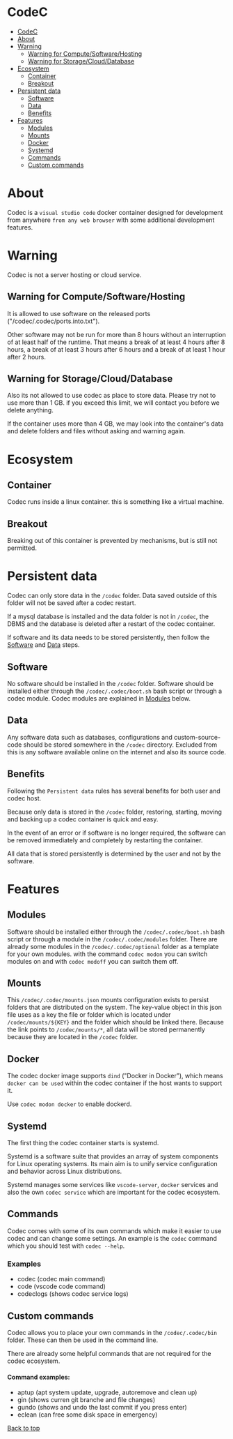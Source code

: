 # CodeC
- [CodeC](#codec)
- [About](#about)
- [Warning](#warning)
  - [Warning for Compute/Software/Hosting](#warning-for-computesoftwarehosting)
  - [Warning for Storage/Cloud/Database](#warning-for-storageclouddatabase)
- [Ecosystem](#ecosystem)
  - [Container](#container)
  - [Breakout](#breakout)
- [Persistent data](#persistent-data)
  - [Software](#software)
  - [Data](#data)
  - [Benefits](#benefits)
- [Features](#features)
  - [Modules](#modules)
  - [Mounts](#mounts)
  - [Docker](#docker)
  - [Systemd](#systemd)
  - [Commands](#commands)
  - [Custom commands](#custom-commands)

# About
Codec is a `visual studio code` docker container designed for development from anywhere `from any web browser` with some additional development features.

# Warning
Codec is not a server hosting or cloud service.

## Warning for Compute/Software/Hosting
It is allowed to use software on the released ports ("/codec/.codec/ports.into.txt").

Other software may not be run for more than 8 hours without an interruption of at least half of the runtime.
That means a break of at least 4 hours after 8 hours, a break of at least 3 hours after 6 hours and a break of at least 1 hour after 2 hours.

## Warning for Storage/Cloud/Database
Also its not allowed to use codec as place to store data.
Please try not to use more than 1 GB.
if you exceed this limit, we will contact you before we delete anything. 

If the container uses more than 4 GB, we may look into the container's data and delete folders and files without asking and warning again.

# Ecosystem

## Container
Codec runs inside a linux container. this is something like a virtual machine.

## Breakout
Breaking out of this container is prevented by mechanisms, but is still not permitted.

# Persistent data
Codec can only store data in the `/codec` folder.
Data saved outside of this folder will not be saved after a codec restart.

If a mysql database is installed and the data folder is not in `/codec`, the DBMS and  the database is deleted after a restart of the codec container.

If software and its data needs to be stored persistently, then follow the [Software](#Software) and [Data](#Data) steps.

## Software
No software should be installed in the `/codec` folder.
Software should be installed either through the `/codec/.codec/boot.sh` bash script or through a codec module.
Codec modules are explained in [Modules](#Modules) below.

## Data
Any software data such as databases, configurations and custom-source-code should be stored somewhere in the `/codec` directory.
Excluded from this is any software available online on the internet and also its source code.

## Benefits
Following the `Persistent data` rules has several benefits for both user and codec host.

Because only data is stored in the `/codec` folder, restoring, starting, moving and backing up a codec container is quick and easy.

In the event of an error or if software is no longer required, the software can be removed immediately and completely by restarting the container.

All data that is stored persistently is determined by the user and not by the software.

# Features

## Modules
Software should be installed either through the `/codec/.codec/boot.sh` bash script or through a module in the `/codec/.codec/modules` folder.
There are already some modules in the `/codec/.codec/optional` folder as a template for your own modules.
with the command `codec modon` you can switch modules on and with `codec modoff` you can switch them off.

## Mounts
This `/codec/.codec/mounts.json` mounts configuration exists to persist folders that are distributed on the system.
The key-value object in this json file uses as a key the file or folder which is located under `/codec/mounts/${KEY}` and the folder which should be linked there.
Because the link points to `/codec/mounts/*`, all data will be stored permanently because they are located in the `/codec` folder.

## Docker
The codec docker image supports `dind` ("Docker in Docker"), which means `docker can be used` within the codec container if the host wants to support it.

Use `codec modon docker` to enable dockerd.

## Systemd
The first thing the codec container starts is systemd.

Systemd is a software suite that provides an array of system components for Linux operating systems.
Its main aim is to unify service configuration and behavior across Linux distributions.

Systemd manages some services like `vscode-server`, `docker` services and also the own `codec service` which are important for the codec ecosystem.

## Commands
Codec comes with some of its own commands which make it easier to use codec and can change some settings.
An example is the `codec` command which you should test with `codec --help`.
### Examples
 - codec (codec main command)
 - code (vscode code command)
 - codeclogs (shows codec service logs)

## Custom commands
Codec allows you to place your own commands in the `/codec/.codec/bin` folder.
These can then be used in the command line.

There are already some helpful commands that are not required for the codec ecosystem.
#### Command examples:
 - aptup (apt system update, upgrade, autoremove and clean up)
 - gin (shows curren git branche and file changes)
 - gundo (shows and undo the last commit if you press enter)
 - eclean (can free some disk space in emergency)

[Back to top](#codec)